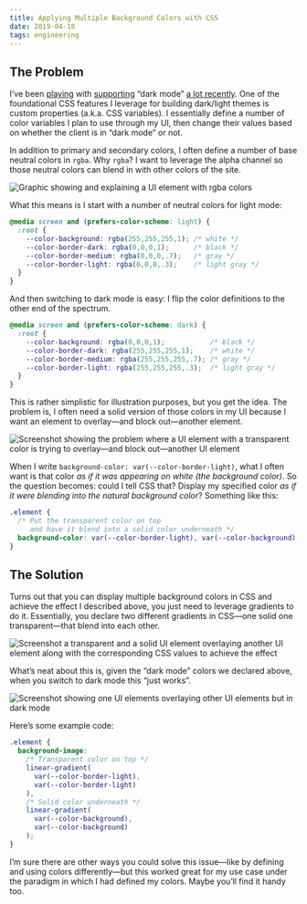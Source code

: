 ```yaml
---
title: Applying Multiple Background Colors with CSS
date: 2019-04-18
tags: engineering
---
```


## The Problem

I’ve been [playing](https://blog.jim-nielsen.com/2019/conditional-syntax-highlighting-in-dark-mode-with-css-imports/) with [supporting](https://blog.jim-nielsen.com/2018/icon-galleries-dark-mode/) “dark mode” [a lot recently](https://blog.jim-nielsen.com/2018/dark-mode-on-the-web/). One of the foundational CSS features I leverage for building dark/light themes is custom properties (a.k.a. CSS variables). I essentially define a number of color variables I plan to use through my UI, then change their values based on whether the client is in “dark mode” or not.

In addition to primary and secondary colors, I often define a number of base neutral colors in `rgba`. Why `rgba`? I want to leverage the alpha channel so those neutral colors can blend in with other colors of the site.

![Graphic showing and explaining a UI element with rgba colors]({{site.imageurl}}/2019/multiple-backgrounds-css-colors-outline.png)

What this means is I start with a number of neutral colors for light mode:

```css
@media screen and (prefers-color-scheme: light) {
  :root {
    --color-background: rgba(255,255,255,1); /* white */
    --color-border-dark: rgba(0,0,0,1);      /* black */
    --color-border-medium: rgba(0,0,0,.7);   /* gray */
    --color-border-light: rgba(0,0,0,.3);    /* light gray */
  }
}
```

And then switching to dark mode is easy: I flip the color definitions to the other end of the spectrum.

```css
@media screen and (prefers-color-scheme: dark) {
  :root {
    --color-background: rgba(0,0,0,1);           /* black */
    --color-border-dark: rgba(255,255,255,1);    /* white */
    --color-border-medium: rgba(255,255,255,.7); /* gray */
    --color-border-light: rgba(255,255,255,.3);  /* light gray */
  }
}
```

This is rather simplistic for illustration purposes, but you get the idea. The problem is, I often need a solid version of those colors in my UI because I want an element to overlay—and block out—another element.

![Screenshot showing the problem where a UI element with a transparent color is trying to overlay—and block out—another UI element]({{site.imageurl}}/2019/multiple-backgrounds-css-on-white-problem.png)

When I write `background-color: var(--color-border-light)`, what I often want is that color *as if it was appearing on white (the background color)*. So the question becomes: could I tell CSS that? Display my specified color *as if it were blending into the natural background color*? Something like this:

```css
.element {
  /* Put the transparent color on top
     and have it blend into a solid color underneath */
  background-color: var(--color-border-light), var(--color-background);
}
```

## The Solution

Turns out that you can display multiple background colors in CSS and achieve the effect I described above, you just need to leverage gradients to do it. Essentially, you declare two different gradients in CSS—one solid one transparent—that blend into each other. 

![Screenshot a transparent and a solid UI element overlaying another UI element along with the corresponding CSS values to achieve the effect]({{site.imageurl}}/2019/multiple-backgrounds-css-on-white.png)

What’s neat about this is, given the “dark mode” colors we declared above, when you switch to dark mode this “just works”.

![Screenshot showing one UI elements overlaying other UI elements but in dark mode]({{site.imageurl}}/2019/multiple-backgrounds-css-on-black.png)

Here’s some example code:

```css
.element {
  background-image: 
    /* Transparent color on top */
    linear-gradient(
      var(--color-border-light),
      var(--color-border-light)
    ),
    /* Solid color underneath */
    linear-gradient(
      var(--color-background),
      var(--color-background)
    );
}
```

I’m sure there are other ways you could solve this issue—like by defining and using colors differently—but this worked great for my use case under the paradigm in which I had defined my colors. Maybe you’ll find it handy too.
